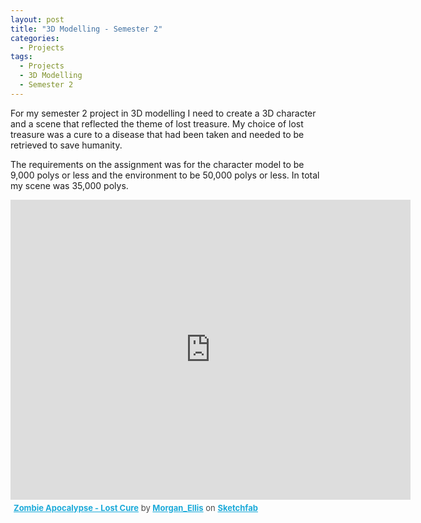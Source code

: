 ```yaml
---
layout: post
title: "3D Modelling - Semester 2"
categories:
  - Projects
tags:
  - Projects
  - 3D Modelling
  - Semester 2
---
```


For my semester 2 project in 3D modelling I need to create a 3D character and a scene that reflected the theme of lost treasure. My choice of lost treasure was a cure to a disease that had been taken and needed to be retrieved to save humanity.

The requirements on the assignment was for the character model to be 9,000 polys or less and the environment to be 50,000 polys or less. In total my scene was 35,000 polys.

<div class="sketchfab-embed-wrapper">
    <iframe title="A 3D model" width="640" height="480" src="https://sketchfab.com/models/c9a7e93cdca54073be6d1c724059b3b7/embed?preload=1&amp;ui_controls=1&amp;ui_infos=1&amp;ui_inspector=1&amp;ui_stop=1&amp;ui_watermark=1&amp;ui_watermark_link=1" frameborder="0" allow="autoplay; fullscreen; vr" mozallowfullscreen="true" webkitallowfullscreen="true"></iframe>
    <p style="font-size: 13px; font-weight: normal; margin: 5px; color: #4A4A4A;">
        <a href="https://sketchfab.com/3d-models/zombie-apocalypse-lost-cure-c9a7e93cdca54073be6d1c724059b3b7?utm_medium=embed&utm_source=website&utm_campaign=share-popup" target="_blank" style="font-weight: bold; color: #1CAAD9;">Zombie Apocalypse - Lost Cure</a>
        by <a href="https://sketchfab.com/Morgan_Ellis?utm_medium=embed&utm_source=website&utm_campaign=share-popup" target="_blank" style="font-weight: bold; color: #1CAAD9;">Morgan_Ellis</a>
        on <a href="https://sketchfab.com?utm_medium=embed&utm_source=website&utm_campaign=share-popup" target="_blank" style="font-weight: bold; color: #1CAAD9;">Sketchfab</a>
    </p>
</div>
